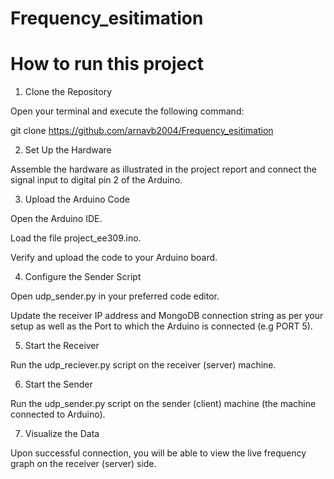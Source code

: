 # Frequency_esitimation

# How to run this project 

1. Clone the Repository
   
Open your terminal and execute the following command:

git clone https://github.com/arnavb2004/Frequency_esitimation

2. Set Up the Hardware
   
Assemble the hardware as illustrated in the project report and connect the signal input to digital pin 2 of the Arduino.

3. Upload the Arduino Code

Open the Arduino IDE.

Load the file project_ee309.ino.

Verify and upload the code to your Arduino board.

4. Configure the Sender Script

Open udp_sender.py in your preferred code editor.

Update the receiver IP address and MongoDB connection string as per your setup as well as the Port to which the Arduino is connected (e.g PORT 5).

5. Start the Receiver

Run the udp_reciever.py script on the receiver (server) machine.

6. Start the Sender

Run the udp_sender.py script on the sender (client) machine (the machine connected to Arduino).

7. Visualize the Data

Upon successful connection, you will be able to view the live frequency graph on the receiver (server) side.


